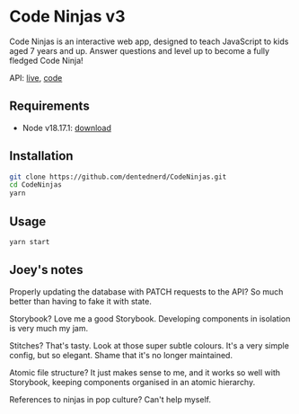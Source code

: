 # Code Ninjas v3

Code Ninjas is an interactive web app, designed to teach JavaScript to kids aged 7 years and up. Answer questions and level up to become a fully fledged Code Ninja!

API: [live](https://codeninjas-api.fly.dev/), [code](https://github.com/dentednerd/CodeNinjasBack)

## Requirements

- Node v18.17.1: [download](https://nodejs.org/en)

## Installation

```sh
git clone https://github.com/dentednerd/CodeNinjas.git
cd CodeNinjas
yarn
```

## Usage

```sh
yarn start
```

## Joey's notes

Properly updating the database with PATCH requests to the API? So much better than having to fake it with state.

Storybook? Love me a good Storybook. Developing components in isolation is very much my jam.

Stitches? That's tasty. Look at those super subtle colours. It's a very simple config, but so elegant. Shame that it's no longer maintained.

Atomic file structure? It just makes sense to me, and it works so well with Storybook, keeping components organised in an atomic hierarchy.

References to ninjas in pop culture? Can't help myself.
